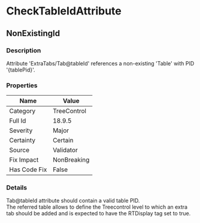 ﻿---  
uid: Validator_18_9_5  
---

# CheckTableIdAttribute

## NonExistingId

### Description

Attribute 'ExtraTabs\/Tab@tableId' references a non\-existing 'Table' with PID '{tablePid}'.

### Properties

| Name         | Value       |
| ------------ | ----------- |
| Category     | TreeControl |
| Full Id      | 18.9.5      |
| Severity     | Major       |
| Certainty    | Certain     |
| Source       | Validator   |
| Fix Impact   | NonBreaking |
| Has Code Fix | False       |

### Details

Tab@tableId attribute should contain a valid table PID.  
The referred table allows to define the Treecontrol level to which an extra tab should be added and is expected to have the RTDisplay tag set to true.
